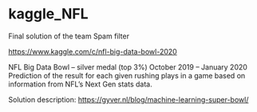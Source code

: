 # kaggle_NFL
Final solution of the team Spam filter

https://www.kaggle.com/c/nfl-big-data-bowl-2020

NFL Big Data Bowl – silver medal (top 3%)
October 2019 – January 2020
Prediction of the result for each given rushing plays in a game based on information from NFL’s Next Gen stats
data.

Solution description:
https://gyver.nl/blog/machine-learning-super-bowl/